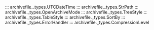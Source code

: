 ::: archivefile._types.UTCDateTime
::: archivefile._types.StrPath
::: archivefile._types.OpenArchiveMode
::: archivefile._types.TreeStyle
::: archivefile._types.TableStyle
::: archivefile._types.SortBy
::: archivefile._types.ErrorHandler
::: archivefile._types.CompressionLevel

